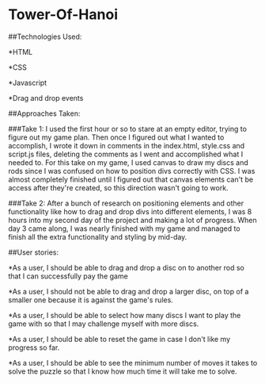# Tower-Of-Hanoi

##Technologies Used:

  *HTML

  *CSS

  *Javascript
  
  *Drag and drop events

##Approaches Taken:

###Take 1:
  I used the first hour or so to stare at an empty editor, trying to figure out my game plan. Then once I figured out what I wanted to accomplish, I wrote it down in comments in the index.html, style.css and script.js files, deleting the comments as I went and accomplished what I needed to. For this take on my game, I used canvas to draw my discs and rods since I was confused on how to position divs correctly with CSS. I was almost completely finished until I figured out that canvas elements can't be access after they're created, so this direction wasn't going to work.

###Take 2:
  After a bunch of research on positioning elements and other functionality like how to drag and drop divs into different elements, I was 8 hours into my second day of the project and making a lot of progress. When day 3 came along, I was nearly finished with my game and managed to finish all the extra functionality and styling by mid-day.

##User stories:

  *As a user, I should be able to drag and drop a disc on to another rod so that I can successfully pay the game

  *As a user, I should not be able to drag and drop a larger disc, on top of a smaller one because it is against the game's rules.

  *As a user, I should be able to select how many discs I want to play the game with so that I may challenge myself with more discs.

  *As a user, I should be able to reset the game in case I don't like my progress so far.

  *As a user, I should be able to see the minimum number of moves it takes to solve the puzzle so that I know how much time it will take me to solve.
